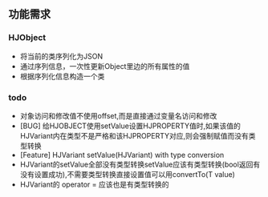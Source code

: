 
## 功能需求
### HJObject
- 将当前的类序列化为JSON
- 通过序列信息，一次性更新Object里边的所有属性的值
- 根据序列化信息构造一个类

### todo
- 对象访问和修改值不使用offset,而是直接通过变量名访问和修改
- [BUG] 给HJOBJECT使用setValue设置HJPROPERTY值时,如果该值的HJVariant内在类型不是严格和该HJPROPERTY对应,则会强制赋值而没有类型转换
- [Feature] HJVariant setValue(HJVariant) with type conversion
- HJVariant的setValue全部没有类型转换setValue应该有类型转换(bool返回有没有设置成功),不需要类型转换直接设置值可以用convertTo(T value)
- HJVariant的 operator = 应该也是有类型转换的

